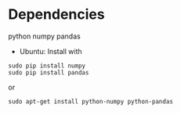# Dependencies

python
numpy
pandas

* Ubuntu: Install with

```shell
sudo pip install numpy
sudo pip install pandas
```

or

```shell
sudo apt-get install python-numpy python-pandas
```
